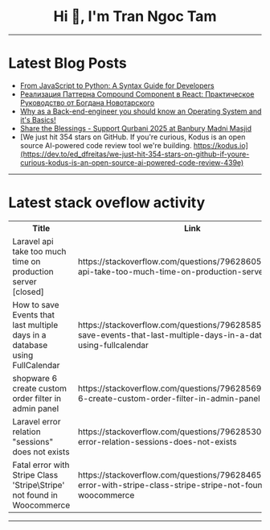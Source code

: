 <h1 align="center">Hi 👋, I'm Tran Ngoc Tam</h1>

---

# Latest Blog Posts 
<!-- BLOG-POST-LIST:START -->
- [From JavaScript to Python: A Syntax Guide for Developers](https://dev.to/mohinsheikh/from-javascript-to-python-a-syntax-guide-for-developers-4ea0)
- [Реализация Паттерна Compound Component в React: Практическое Руководство от Богдана Новотарского](https://dev.to/bogdannovotarskij/riealizatsiia-pattierna-compound-component-v-react-praktichieskoie-rukovodstvo-ot-boghdana-novotarskogho-5ff2)
- [Why as a Back-end-engineer you should know an Operating System and it&#39;s Basics!](https://dev.to/vincenttommi/why-as-a-back-end-engineer-you-should-know-an-operating-system-and-its-basics-4594)
- [Share the Blessings - Support Qurbani 2025 at Banbury Madni Masjid](https://dev.to/banbury_madni_masjid/share-the-blessings-support-qurbani-2025-at-banbury-madni-masjid-30gp)
- [We just hit 354 stars on GitHub. If you&#39;re curious, Kodus is an open source AI-powered code review tool we&#39;re building. https://kodus.io](https://dev.to/ed_dfreitas/we-just-hit-354-stars-on-github-if-youre-curious-kodus-is-an-open-source-ai-powered-code-review-439e)
<!-- BLOG-POST-LIST:END -->

---

# Latest stack oveflow activity
<table>
  <tr><th>Title</th><th>Link</th></tr>
  <!-- STACKOVERFLOW:START --><tr><td>Laravel api take too much time on production server [closed]</td><td>https://stackoverflow.com/questions/79628605/laravel-api-take-too-much-time-on-production-server</td></tr><tr><td>How to save Events that last multiple days in a database using FullCalendar</td><td>https://stackoverflow.com/questions/79628585/how-to-save-events-that-last-multiple-days-in-a-database-using-fullcalendar</td></tr><tr><td>shopware 6 create custom order filter in admin panel</td><td>https://stackoverflow.com/questions/79628569/shopware-6-create-custom-order-filter-in-admin-panel</td></tr><tr><td>Laravel error relation &quot;sessions&quot; does not exists</td><td>https://stackoverflow.com/questions/79628530/laravel-error-relation-sessions-does-not-exists</td></tr><tr><td>Fatal error with Stripe Class &#39;Stripe\Stripe&#39; not found in Woocommerce</td><td>https://stackoverflow.com/questions/79628465/fatal-error-with-stripe-class-stripe-stripe-not-found-in-woocommerce</td></tr><!-- STACKOVERFLOW:END -->
</table>

---


